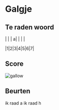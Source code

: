 # Galgje

## Te raden woord

| | | a| | | |

|1|2|3|4|5|6|7|

## Score
![gallow](./images/1.png)

## Beurten
ik raad a
ik raad h
